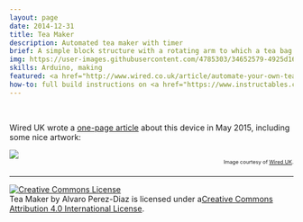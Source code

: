 ```yaml
---
layout: page
date: 2014-12-31
title: Tea Maker
description: Automated tea maker with timer
brief: A simple block structure with a rotating arm to which a tea bag can be attached. With the press of a button, the rotating arm lowers the tea bag and counts several minutes after which the tea bag is raised and an alarm is played. It conveniently automates brewing a cup of tea.
img: https://user-images.githubusercontent.com/4785303/34652579-4925d16e-f3d8-11e7-8873-fe4e560bcf97.jpg
skills: Arduino, making
featured: <a href="http://www.wired.co.uk/article/automate-your-own-tea-maker">Wired UK Magazine May 2015</a>, <a href="https://blog.adafruit.com/2015/01/12/create-your-own-automated-tea-maker-with-arduino/" target="_blank">Adafruit</a>, <a href="https://hackaday.com/2015/01/28/automated-tea-maker/" target="_blank">Hackaday</a>, Instructables main page
how-to: full build instructions on <a href="https://www.instructables.com/id/DIY-Automated-Tea-Maker/" target="_blank">Instructables</a>, code available on <a href="https://github.com/alvaropp/teamaker" target="_blank">GitHub</a>
---
```


<br>

Wired UK wrote a <a href="http://www.wired.co.uk/article/automate-your-own-tea-maker">one-page article</a> about this device in May 2015, including some nice artwork:

<div class="img_single">
    <img class="col three" src="https://wi-images.condecdn.net/image/Rp2607yyDg9/crop/1020/f/teamaker.jpg"/>
</div>
<span style="font-size: 0.65em; float: right">Image courtesy of <a href="http://www.wired.co.uk/article/automate-your-own-tea-maker" target="_ blank">Wired UK</a>.
</span>
<br>

<hr>

<a rel="license" href="http://creativecommons.org/licenses/by/4.0/" target="_ blank"><img alt="Creative Commons License" style="border-width:0" src="https://i.creativecommons.org/l/by/4.0/88x31.png" /></a><br /><span xmlns:dct="http://purl.org/dc/terms/" property="dct:title">Tea Maker</span> by <span xmlns:cc="http://creativecommons.org/ns#" property="cc:attributionName">Alvaro Perez-Diaz</span> is licensed under a<a rel="license" href="http://creativecommons.org/licenses/by/4.0/" target="_ blank">Creative Commons Attribution 4.0 International License</a>.

